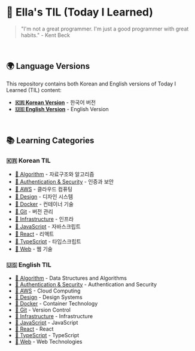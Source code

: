 # 🌳 Ella's TIL (Today I Learned)

> "I'm not a great programmer. I'm just a good programmer with great habits." - Kent Beck

<br/>

## 🌍 Language Versions

This repository contains both Korean and English versions of Today I Learned (TIL) content:

- **[🇰🇷 Korean Version](/kor/)** - 한국어 버전
- **[🇺🇸 English Version](/en/)** - English Version

<br/>

## 📚 Learning Categories

### 🇰🇷 Korean TIL

- [📔 Algorithm](/kor/Algorithm/) - 자료구조와 알고리즘
- [📔 Authentication & Security](/kor/Auth/) - 인증과 보안
- [📔 AWS](/kor/AWS/) - 클라우드 컴퓨팅
- [📔 Design](/kor/Design/) - 디자인 시스템
- [📔 Docker](/kor/Docker/) - 컨테이너 기술
- [📔 Git](/kor/Git/) - 버전 관리
- [📔 Infrastructure](/kor/Infra/) - 인프라
- [📔 JavaScript](/kor/JavaScript/) - 자바스크립트
- [📔 React](/kor/React/) - 리액트
- [📔 TypeScript](/kor/TypeScript/) - 타입스크립트
- [📔 Web](/kor/Web/) - 웹 기술

### 🇺🇸 English TIL

- [📔 Algorithm](/en/Algorithm/) - Data Structures and Algorithms
- [📔 Authentication & Security](/en/Auth/) - Authentication and Security
- [📔 AWS](/en/AWS/) - Cloud Computing
- [📔 Design](/en/Design/) - Design Systems
- [📔 Docker](/en/Docker/) - Container Technology
- [📔 Git](/en/Git/) - Version Control
- [📔 Infrastructure](/en/Infra/) - Infrastructure
- [📔 JavaScript](/en/JavaScript/) - JavaScript
- [📔 React](/en/React/) - React
- [📔 TypeScript](/en/TypeScript/) - TypeScript
- [📔 Web](/en/Web/) - Web Technologies
